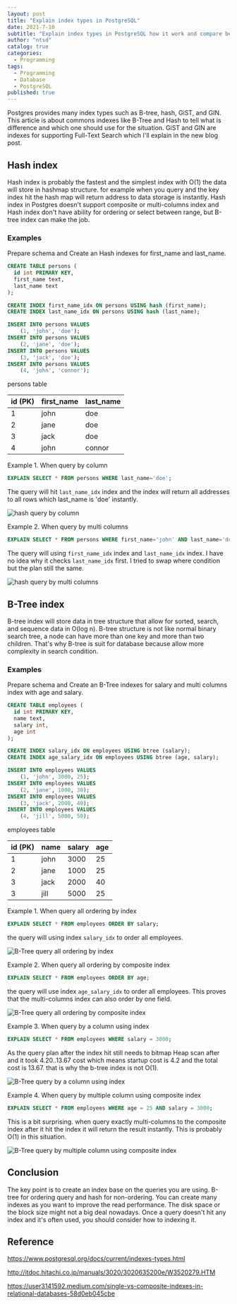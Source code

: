 ```yaml
---
layout: post
title: "Explain index types in PostgreSQL"
date: 2021-7-10
subtitle: "Explain index types in PostgreSQL how it work and compare between Hash and B-Tree index"
author: "ntsd"
catalog: true
categories:
  - Programming
tags:
  - Programming
  - Database
  - PostgreSQL
published: true
---
```


Postgres provides many index types such as B-tree, hash, GiST, and GIN. This article is about commons indexes like B-Tree and Hash to tell what is difference and which one should use for the situation. GiST and GIN are indexes for supporting Full-Text Search which I'll explain in the new blog post.

## Hash index

Hash index is probably the fastest and the simplest index with O(1) the data will store in hashmap structure. for example when you query and the key index hit the hash map will return address to data storage is instantly. Hash index in Postgres doesn't support composite or multi-columns index and Hash index don't have ability for ordering or select between range, but B-tree index can make the job.

### Examples

Prepare schema and Create an Hash indexes for first_name and last_name.

```SQL
CREATE TABLE persons (
  id int PRIMARY KEY,
  first_name text,
  last_name text
);

CREATE INDEX first_name_idx ON persons USING hash (first_name);
CREATE INDEX last_name_idx ON persons USING hash (last_name);

INSERT INTO persons VALUES
    (1, 'john', 'doe');
INSERT INTO persons VALUES
    (2, 'jane', 'doe');
INSERT INTO persons VALUES
    (3, 'jack', 'doe');
INSERT INTO persons VALUES
    (4, 'john', 'connor');
```

persons table

| id (PK) | first_name | last_name |
| ------- | ---------- | --------- |
| 1       | john       | doe       |
| 2       | jane       | doe       |
| 3       | jack       | doe       |
| 4       | john       | connor    |

Example 1. When query by column

```SQL
EXPLAIN SELECT * FROM persons WHERE last_name='doe';
```

The query will hit `last_name_idx` index and the index will return all addresses to all rows which last_name is 'doe' instantly.

![hash  query by column](/img/in-post/2021-7-10-postgresql-index-types/hash-query-1.png)

Example 2. When query by multi columns

```SQL
EXPLAIN SELECT * FROM persons WHERE first_name='john' AND last_name='doe';
```

The query will using `first_name_idx` index and `last_name_idx` index. I have no idea why it checks `last_name_idx` first. I tried to swap where condition but the plan still the same.

![hash query by multi columns](/img/in-post/2021-7-10-postgresql-index-types/hash-query-2.png)

## B-Tree index

B-tree index will store data in tree structure that allow for sorted, search, and sequence data in O(log n). B-tree structure is not like normal binary search tree, a node can have more than one key and more than two children. That's why B-tree is suit for database because allow more complexity in search condition.

### Examples

Prepare schema and Create an B-Tree indexes for salary and multi columns index with age and salary.

```SQL
CREATE TABLE employees (
  id int PRIMARY KEY,
  name text,
  salary int,
  age int
);

CREATE INDEX salary_idx ON employees USING btree (salary);
CREATE INDEX age_salary_idx ON employees USING btree (age, salary);

INSERT INTO employees VALUES
    (1, 'john', 3000, 25);
INSERT INTO employees VALUES
    (2, 'jane', 1000, 30);
INSERT INTO employees VALUES
    (3, 'jack', 2000, 40);
INSERT INTO employees VALUES
    (4, 'jill', 5000, 50);
```

employees table

| id (PK) | name | salary | age |
| ------- | ---- | ------ | --- |
| 1       | john | 3000   | 25  |
| 2       | jane | 1000   | 25  |
| 3       | jack | 2000   | 40  |
| 3       | jill | 5000   | 25  |

Example 1. When query all ordering by index

```SQL
EXPLAIN SELECT * FROM employees ORDER BY salary;
```

the query will using index `salary_idx` to order all employees.

![B-Tree query all ordering by index](/img/in-post/2021-7-10-postgresql-index-types/btree-query-1.png)

Example 2. When query all ordering by composite index

```SQL
EXPLAIN SELECT * FROM employees ORDER BY age;
```

the query will use index `age_salary_idx` to order all employees. This proves that the multi-columns index can also order by one field.

![B-Tree query all ordering by composite index](/img/in-post/2021-7-10-postgresql-index-types/btree-query-2.png)

Example 3. When query by a column using index

```SQL
EXPLAIN SELECT * FROM employees WHERE salary = 3000;
```

As the query plan after the index hit still needs to bitmap Heap scan after and it took 4.20..13.67 cost which means startup cost is 4.2 and the total cost is 13.67. that is why the b-tree index is not O(1).

![B-Tree query by a column using index](/img/in-post/2021-7-10-postgresql-index-types/btree-query-3.png)

Example 4. When query by multiple column using composite index

```SQL
EXPLAIN SELECT * FROM employees WHERE age = 25 AND salary = 3000;
```

This is a bit surprising. when query exactly multi-columns to the composite index after it hit the index it will return the result instantly. This is probably O(1) in this situation.

![B-Tree query by multiple column using composite index](/img/in-post/2021-7-10-postgresql-index-types/btree-query-4.png)

## Conclusion

The key point is to create an index base on the queries you are using. B-tree for ordering query and hash for non-ordering. You can create many indexes as you want to improve the read performance. The disk space or the block size might not a big deal nowadays. Once a query doesn't hit any index and it's often used, you should consider how to indexing it.

## Reference

<https://www.postgresql.org/docs/current/indexes-types.html>

<http://itdoc.hitachi.co.jp/manuals/3020/3020635200e/W3520279.HTM>

<https://user3141592.medium.com/single-vs-composite-indexes-in-relational-databases-58d0eb045cbe>
